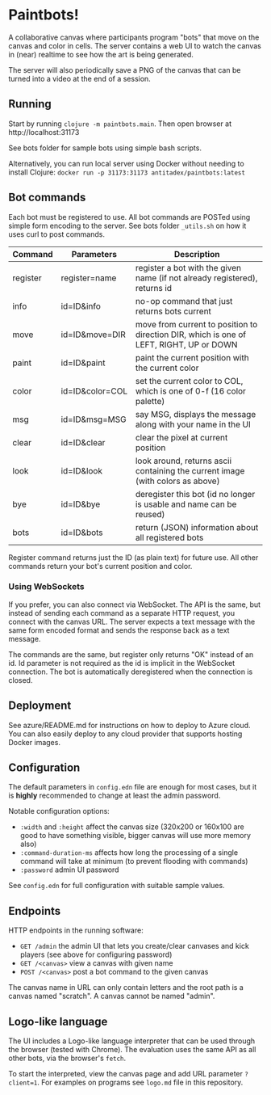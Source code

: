 # Paintbots!

A collaborative canvas where participants program "bots" that move on the canvas and color in cells.
The server contains a web UI to watch the canvas in (near) realtime to see how the art is being generated.

The server will also periodically save a PNG of the canvas that can be turned into a video at the end of
a session.

## Running

Start by running `clojure -m paintbots.main`. Then open browser at http://localhost:31173

See bots folder for sample bots using simple bash scripts.

Alternatively, you can run local server using Docker without needing to install Clojure:
`docker run -p 31173:31173 antitadex/paintbots:latest`

## Bot commands

Each bot must be registered to use. All bot commands are POSTed using simple form encoding to
the server. See bots folder `_utils.sh` on how it uses curl to post commands.

| Command  | Parameters      | Description                                                                             |
|----------|-----------------|-----------------------------------------------------------------------------------------|
| register | register=name   | register a bot with the given name (if not already registered), returns id              |
| info     | id=ID&info      | no-op command that just returns bots current                                            |
| move     | id=ID&move=DIR  | move from current to position to direction DIR, which is one of LEFT, RIGHT, UP or DOWN |
| paint    | id=ID&paint     | paint the current position with the current color                                       |
| color    | id=ID&color=COL | set the current color to COL, which is one of 0-f (16 color palette)                    |
| msg      | id=ID&msg=MSG   | say MSG, displays the message along with your name in the UI                            |
| clear    | id=ID&clear     | clear the pixel at current position                                                     |
| look     | id=ID&look      | look around, returns ascii containing the current image (with colors as above)          |
| bye      | id=ID&bye       | deregister this bot (id no longer is usable and name can be reused)                     |
| bots     | id=ID&bots      | return (JSON) information about all registered bots                                     |

Register command returns just the ID (as plain text) for future use. All other commands return your
bot's current position and color.

### Using WebSockets

If you prefer, you can also connect via WebSocket. The API is the same, but instead of sending each
command as a separate HTTP request, you connect with the canvas URL. The server expects a text message with
the same form encoded format and sends the response back as a text message.

The commands are the same, but register only returns "OK" instead of an id. Id parameter is not required
as the id is implicit in the WebSocket connection. The bot is automatically deregistered when the connection
is closed.

## Deployment

See azure/README.md for instructions on how to deploy to Azure cloud. You can also easily deploy to
any cloud provider that supports hosting Docker images.


## Configuration

The default parameters in `config.edn` file are enough for most cases, but it is **highly** recommended
to change at least the admin password.

Notable configuration options:

* `:width` and `:height` affect the canvas size (320x200 or 160x100 are good to have something visible, bigger canvas will use more memory also)
* `:command-duration-ms` affects how long the processing of a single command will take at minimum (to prevent flooding with commands)
* `:password` admin UI password

See `config.edn` for full configuration with suitable sample values.

## Endpoints

HTTP endpoints in the running software:

* `GET /admin` the admin UI that lets you create/clear canvases and kick players (see above for configuring password)
* `GET /<canvas>` view a canvas with given name
* `POST /<canvas>` post a bot command to the given canvas

The canvas name in URL can only contain letters and the root path is a canvas named "scratch".
A canvas cannot be named "admin".

## Logo-like language

The UI includes a Logo-like language interpreter that can be used through the browser (tested with Chrome).
The evaluation uses the same API as all other bots, via the browser's `fetch`.

To start the interpreted, view the canvas page and add URL parameter `?client=1`.
For examples on programs see `logo.md` file in this repository.
